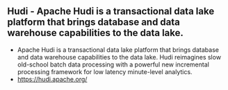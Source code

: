 ##  Hudi - Apache Hudi is a transactional data lake platform that brings database and data warehouse capabilities to the data lake.
- Apache Hudi is a transactional data lake platform that brings database and data warehouse capabilities to the data lake. Hudi reimagines slow old-school batch data processing with a powerful new incremental processing framework for low latency minute-level analytics.
- https://hudi.apache.org/